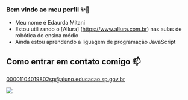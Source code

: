 ### Bem vindo ao meu perfil ✨🧷

- Meu nome é Edaurda Mitani
- Estou utilizando o [Allura] (https://www.allura.com.br) nas aulas de robótica do ensina médio
- Ainda estou aprendendo a liguagem de programação JavaScript


## Como entrar em contato comigo 📫

00001104019802sp@aluno.educacao.sp.gov.br

![](https://media1.tenor.com/m/BIAQzGVJwAgAAAAC/hatsune-miku-emo.gif)

